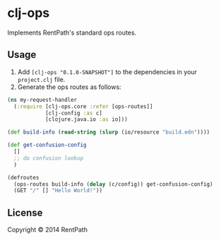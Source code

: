 # clj-ops

Implements RentPath's standard ops routes.

## Usage

1. Add `[clj-ops "0.1.0-SNAPSHOT"]` to the dependencies in your
`project.clj` file.
2. Generate the ops routes as follows:

```clj
(ns my-request-handler
  (:require [clj-ops.core :refer [ops-routes]]
            [clj-config :as c]
            [clojure.java.io :as io]))

(def build-info (read-string (slurp (io/resource "build.edn"))))

(def get-confusion-config
  []
  ;; do confusion lookup
  )

(defroutes
  (ops-routes build-info (delay (c/config)) get-confusion-config)
  (GET "/" [] "Hello World!"))
```

## License

Copyright © 2014 RentPath
